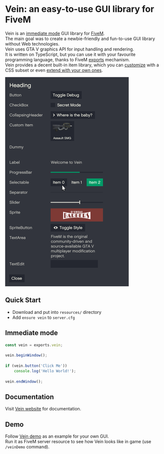 # Vein: an easy-to-use GUI library for FiveM
Vein is an [immediate mode](https://en.wikipedia.org/wiki/Immediate_mode_GUI) GUI library for [FiveM](https://fivem.net/).\
The main goal was to create a newbie-friendly and fun-to-use GUI library without Web technologies.\
Vein uses GTA V graphics API for input handling and rendering.\
It is written on TypeScript, but you can use it with your favourite programming language, thanks to FiveM [exports](https://docs.fivem.net/docs/scripting-manual/runtimes/javascript/#using-exports) mechanism.\
Vein provides a decent built-in item library, which you can [customize](src/style.css) with a CSS subset or even [extend with your own ones](https://github.com/warxander/vein-demo/blob/master/inventoryitem.js).

![alt text](https://raw.githubusercontent.com/warxander/vein-demo/master/demo.png)
## Quick Start
* Download and put into `resources/` directory
* Add `ensure vein` to `server.cfg`
## Immediate mode
```js
const vein = exports.vein;

vein.beginWindow();

if (vein.button('Click Me'))
    console.log('Hello World!');

vein.endWindow();
```
## Documentation
Visit [Vein website](https://warxander.github.io/vein/) for documentation.
## Demo
Follow [Vein demo](https://github.com/warxander/vein-demo) as an example for your own GUI.\
Run it as FiveM server resource to see how Vein looks like in game (use `/veinDemo` command).
